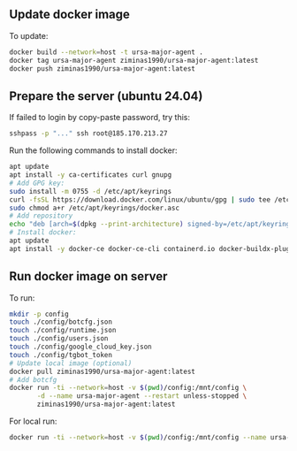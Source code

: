 ## Update docker image

To update:
```bash
docker build --network=host -t ursa-major-agent .
docker tag ursa-major-agent ziminas1990/ursa-major-agent:latest
docker push ziminas1990/ursa-major-agent:latest
```

## Prepare the server (ubuntu 24.04)
If failed to login by copy-paste password, try this:
```bash
sshpass -p "..." ssh root@185.170.213.27
```

Run the following commands to install docker:
```bash
apt update
apt install -y ca-certificates curl gnupg
# Add GPG key:
sudo install -m 0755 -d /etc/apt/keyrings
curl -fsSL https://download.docker.com/linux/ubuntu/gpg | sudo tee /etc/apt/keyrings/docker.asc > /dev/null
sudo chmod a+r /etc/apt/keyrings/docker.asc
# Add repository
echo "deb [arch=$(dpkg --print-architecture) signed-by=/etc/apt/keyrings/docker.asc] https://download.docker.com/linux/ubuntu $(lsb_release -cs) stable" | sudo tee /etc/apt/sources.list.d/docker.list > /dev/null
# Install docker:
apt update
apt install -y docker-ce docker-ce-cli containerd.io docker-buildx-plugin docker-compose-plugin
```


## Run docker image on server

To run:
```bash
mkdir -p config
touch ./config/botcfg.json
touch ./config/runtime.json
touch ./config/users.json
touch ./config/google_cloud_key.json
touch ./config/tgbot_token
# Update local image (optional)
docker pull ziminas1990/ursa-major-agent:latest
# Add botcfg
docker run -ti --network=host -v $(pwd)/config:/mnt/config \
       -d --name ursa-major-agent --restart unless-stopped \
       ziminas1990/ursa-major-agent:latest
```

For local run:
```bash
docker run -ti --network=host -v $(pwd)/config:/mnt/config --name ursa-major-agent ziminas1990/ursa-major-agent:latest
```